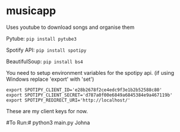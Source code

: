 # musicapp
Uses youtube to download songs and organise them

Pytube:
```pip install pytube3```

Spotify API:
```pip install spotipy```

BeautifulSoup:
```pip install bs4```


You need to setup environment variables for the spotipy api. (if using Windows replace 'export' with 'set')
```
export SPOTIPY_CLIENT_ID='e28b2678f2ce4edc9f3e1b2b52588c80'
export SPOTIPY_CLIENT_SECRET='d787a0f00e6849a6845384e9a467119b'
export SPOTIPY_REDIRECT_URI='http://localhost/'
```
These are my client keys for now.

#To Run:#
python3 main.py Johna
